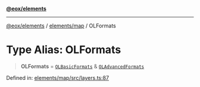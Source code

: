 [**@eox/elements**](../../../README.md)

***

[@eox/elements](../../../modules.md) / [elements/map](../README.md) / OLFormats

# Type Alias: OLFormats

> **OLFormats** = [`OLBasicFormats`](OLBasicFormats.md) & [`OLAdvancedFormats`](OLAdvancedFormats.md)

Defined in: [elements/map/src/layers.ts:87](https://github.com/EOX-A/EOxElements/blob/06d2a3f117adcd4ad69f31388ca5094d06b1baf6/elements/map/src/layers.ts#L87)
